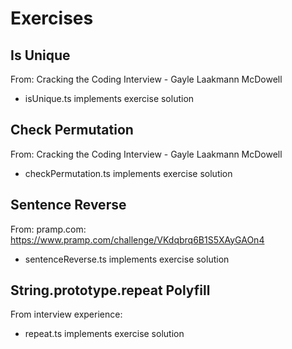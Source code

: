 # Exercises

## Is Unique

From: Cracking the Coding Interview - Gayle Laakmann McDowell

-   isUnique.ts implements exercise solution

## Check Permutation

From: Cracking the Coding Interview - Gayle Laakmann McDowell

-   checkPermutation.ts implements exercise solution

## Sentence Reverse

From: pramp.com: https://www.pramp.com/challenge/VKdqbrq6B1S5XAyGAOn4

-   sentenceReverse.ts implements exercise solution

## String.prototype.repeat Polyfill

From interview experience:

-   repeat.ts implements exercise solution
